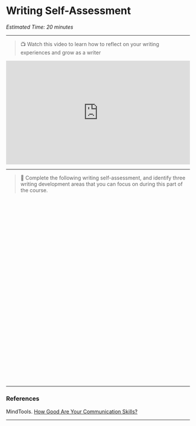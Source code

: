 # Writing Self-Assessment
*Estimated Time: 20 minutes*

---

> 📺 Watch this video to learn how to reflect on your writing experiences and grow as a writer

<div style="position: relative; padding-bottom: 56.25%; height: 0;"><iframe src="https://www.youtube.com/embed/rvFNC5JjM94" title="YouTube video player" frameborder="0" allow="accelerometer; autoplay; clipboard-write; encrypted-media; gyroscope; picture-in-picture" allowfullscreen style="position: absolute; top: 0; left: 0; width: 100%; height: 100%;"></iframe></div> 

---

> 📝 Complete the following writing self-assessment, and identify three writing development areas that you can focus on during this part of the course.

<div data-tf-widget="gL6K3aaY" data-tf-iframe-props="title=Writing Self-Assessment" data-tf-medium="snippet" style="width:100%;height:500px;"></div><script src="//embed.typeform.com/next/embed.js"></script>

---

### References

MindTools. [How Good Are Your Communication Skills?](https://www.mindtools.com/pages/article/newCS_99.htm)

---

